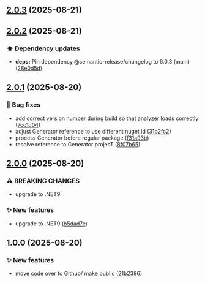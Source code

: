 ## [2.0.3](https://github.com/eriklieben/ErikLieben.FA.StronglyTypedIds/compare/v2.0.2...v2.0.3) (2025-08-21)

## [2.0.2](https://github.com/eriklieben/ErikLieben.FA.StronglyTypedIds/compare/v2.0.1...v2.0.2) (2025-08-21)

### ⬆️ Dependency updates

* **deps:** Pin dependency @semantic-release/changelog to 6.0.3 (main) ([28e0d5d](https://github.com/eriklieben/ErikLieben.FA.StronglyTypedIds/commit/28e0d5dd6124c110cdbe0043788ee51b48cef040))

## [2.0.1](https://github.com/eriklieben/ErikLieben.FA.StronglyTypedIds/compare/v2.0.0...v2.0.1) (2025-08-20)

### 🐛 Bug fixes

* add correct version number during build so that analyzer loads correctly ([7cc1d04](https://github.com/eriklieben/ErikLieben.FA.StronglyTypedIds/commit/7cc1d045e4748d5425471d17d287a7e32b49da7e))
* adjust Generator reference to use different nuget id ([31b2fc2](https://github.com/eriklieben/ErikLieben.FA.StronglyTypedIds/commit/31b2fc2731d0bf59cc7869c4981f66cf40c338a8))
* process Generator before regular package ([f31a93b](https://github.com/eriklieben/ErikLieben.FA.StronglyTypedIds/commit/f31a93b16e0d42f1d6822f971d779e0cc5f5aa92))
* resolve reference to Generator projecT ([8f07b65](https://github.com/eriklieben/ErikLieben.FA.StronglyTypedIds/commit/8f07b65f44ed454b3d75cdc04434fc910dc63603))

## [2.0.0](https://github.com/eriklieben/ErikLieben.FA.StronglyTypedIds/compare/v1.0.0...v2.0.0) (2025-08-20)

### ⚠ BREAKING CHANGES

* upgrade to .NET9

### ✨ New features

* upgrade to .NET9 ([b5dad7e](https://github.com/eriklieben/ErikLieben.FA.StronglyTypedIds/commit/b5dad7ed0e838df4df4e9a11aeb8bdea8725cc77))

## 1.0.0 (2025-08-20)

### ✨ New features

* move code over to Github/ make public ([21b2386](https://github.com/eriklieben/ErikLieben.FA.StronglyTypedIds/commit/21b23861929baeece12c3e8d74a9137c0f6edfac))
